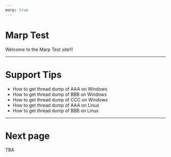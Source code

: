 ```yaml
---
marp: true
---
```


# Marp Test

Welcome to the Marp Test site!!!


--- 

# Support Tips

- How to get thread dump of AAA on Windows
- How to get thread dump of BBB on Windows
- How to get thread dump of CCC on Windows
- How to get thread dump of AAA on Linux
- How to get thread dump of BBB on Linux


---

# Next page

TBA